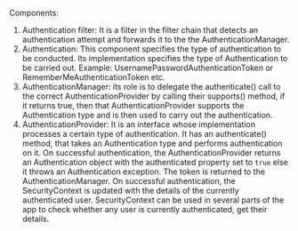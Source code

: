 Components:
1. Authentication filter: It is a filter in the filter chain that detects an authentication attempt and forwards it to the the AuthenticationManager.
2. Authentication: This component specifies the type of authentication to be conducted. Its implementation specifies the type of Authentication to be carried out. Example: UsernamePasswordAuthenticationToken or RememberMeAuthenticationToken etc.
3. AuthenticationManager: its role is to delegate the authenticate() call to the correct AuthenticationProvider by calling their supports() method, if it returns true, then that AuthenticationProvider supports the Authentication type and is then used to carry out the authentication.
4. AuthenticationProvider: It is an interface whose implementation processes a certain type of authentication. It has an authenticate() method, that takes an Authentication type and performs authentication on it. On successful authentication, the AuthenticationProvider returns an Authentication object with the authenticated property set to `true` else it throws an Authentication exception. The token is returned to the AuthenticationManager. On successful authentication, the SecurityContext is updated with the details of the currently authenticated user. SecurityContext can be used in several parts of the app to check whether any user is currently authenticated, get their details.   